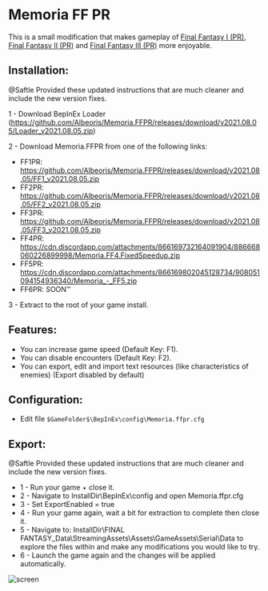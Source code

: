 # Memoria FF PR
This is a small modification that makes gameplay of [Final Fantasy I (PR)](https://store.steampowered.com/app/1173770/FINAL_FANTASY/), [Final Fantasy II (PR)](https://store.steampowered.com/app/1173780/FINAL_FANTASY_II/) and [Final Fantasy III (PR)](https://store.steampowered.com/app/1173790/FINAL_FANTASY_III/) more enjoyable. 

## Installation:
@Saftle Provided these updated instructions that are much cleaner and include the new version fixes.

1 - Download BepInEx Loader (https://github.com/Albeoris/Memoria.FFPR/releases/download/v2021.08.05/Loader_v2021.08.05.zip)

2 - Download Memoria.FFPR from one of the following links:
- FF1PR: https://github.com/Albeoris/Memoria.FFPR/releases/download/v2021.08.05/FF1_v2021.08.05.zip
- FF2PR: https://github.com/Albeoris/Memoria.FFPR/releases/download/v2021.08.05/FF2_v2021.08.05.zip
- FF3PR: https://github.com/Albeoris/Memoria.FFPR/releases/download/v2021.08.05/FF3_v2021.08.05.zip
- FF4PR: https://cdn.discordapp.com/attachments/866169732164091904/886668060226899998/Memoria.FF4.FixedSpeedup.zip
- FF5PR: https://cdn.discordapp.com/attachments/866169802045128734/908051094154936340/Memoria_-_FF5.zip
- FF6PR: SOON™️

3 - Extract to the root of your game install.

## Features:

- You can increase game speed (Default Key: F1).
- You can disable encounters (Default Key: F2).
- You can export, edit and import text resources (like characteristics of enemies) (Export disabled by default)

## Configuration:

- Edit file `$GameFolder$\BepInEx\config\Memoria.ffpr.cfg`

## Export:
@Saftle Provided these updated instructions that are much cleaner and include the new version fixes.

- 1 - Run your game + close it.
- 2 - Navigate to InstallDir\BepInEx\config and open Memoria.ffpr.cfg
- 3 - Set ExportEnabled = true
- 4 - Run your game again, wait a bit for extraction to complete then close it.
- 5 - Navigate to: InstallDir\FINAL FANTASY_Data\StreamingAssets\Assets\GameAssets\Serial\Data to explore the files within and make any modifications you would like to try.
- 6 - Launch the game again and the changes will be applied automatically.

![screen](https://i.imgur.com/1IrVylI.png)
